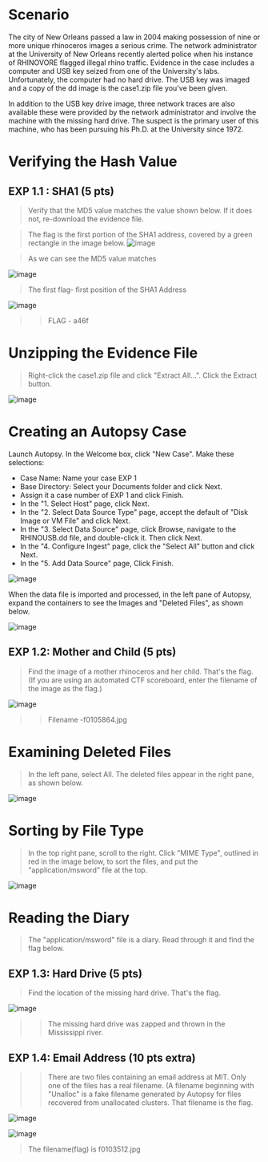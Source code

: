 # Scenario

The city of New Orleans passed a law in 2004 making possession of nine or more unique rhinoceros images a serious crime. The network administrator at the University of New Orleans recently alerted police when his instance of RHINOVORE flagged illegal rhino traffic. Evidence in the case includes a computer and USB key seized from one of the University's labs. Unfortunately, the computer had no hard drive. The USB key was imaged and a copy of the dd image is the case1.zip file you've been given.

In addition to the USB key drive image, three network traces are also available these were provided by the network administrator and involve the machine with the missing hard drive. The suspect is the primary user of this machine, who has been pursuing his Ph.D. at the University since 1972.

# Verifying the Hash Value
## EXP 1.1 : SHA1 (5 pts)
> Verify that the MD5 value matches the value shown below. If it does not, re-download the evidence file.

> The flag is the first portion of the SHA1 address, covered by a green rectangle in the image below.
![image](https://github.com/udayk01/Cyber-Forensics/assets/52235763/e853cebe-229f-4661-b097-c405dab12e65)

> As we can see the MD5 value matches 

![image](https://github.com/udayk01/Cyber-Forensics/assets/52235763/7e86aa80-629d-4d95-a3e7-12e019fde663)

>The first flag- first position of the SHA1 Address

![image](https://github.com/udayk01/Cyber-Forensics/assets/52235763/36036e69-eaa8-44bd-a081-fd8f0662197a)

>> FLAG - a46f

# Unzipping the Evidence File
> Right-click the case1.zip file and click "Extract All...". Click the Extract button.

![image](https://github.com/udayk01/Cyber-Forensics/assets/52235763/b88341d7-bb0c-4382-a019-4e48d17fa5d0)

# Creating an Autopsy Case
Launch Autopsy. In the Welcome box, click "New Case".
Make these selections:
* Case Name: Name your case EXP 1
* Base Directory: Select your Documents folder and click Next.
* Assign it a case number of EXP 1 and click Finish.
* In the "1. Select Host" page, click Next.
* In the "2. Select Data Source Type" page, accept the default of "Disk Image or VM File" and click Next.
* In the "3. Select Data Source" page, click Browse, navigate to the RHINOUSB.dd file, and double-click it. Then click Next.
* In the "4. Configure Ingest" page, click the "Select All" button and click Next.
* In the "5. Add Data Source" page, Click Finish.

![image](https://github.com/udayk01/Cyber-Forensics/assets/52235763/d308f0e3-f9e7-4e7a-a069-b19ac6037d35)

When the data file is imported and processed, in the left pane of Autopsy, expand the containers to see the Images and "Deleted Files", as shown below.

![image](https://github.com/udayk01/Cyber-Forensics/assets/52235763/ccae7544-1e3c-445c-b930-ff4523db4047)

## EXP 1.2: Mother and Child (5 pts)
> Find the image of a mother rhinoceros and her child. That's the flag.
(If you are using an automated CTF scoreboard, enter the filename of the image as the flag.)

![image](https://github.com/udayk01/Cyber-Forensics/assets/52235763/fa3ebc42-82ac-439b-ae9d-8f3b01891cc9)

>> Filename -f0105864.jpg

# Examining Deleted Files

> In the left pane, select All. The deleted files appear in the right pane, as shown below.

![image](https://github.com/udayk01/Cyber-Forensics/assets/52235763/39b545a0-9247-42e1-a568-cee716dc9472)

# Sorting by File Type

> In the top right pane, scroll to the right. Click "MIME Type", outlined in red in the image below, to sort the files, and put the "application/msword" file at the top.

![image](https://github.com/udayk01/Cyber-Forensics/assets/52235763/184e5ea8-0178-4149-be90-70089e96ec28)

# Reading the Diary

> The "application/msword" file is a diary. Read through it and find the flag below.

## EXP 1.3: Hard Drive (5 pts)
> Find the location of the missing hard drive. That's the flag.

![image](https://github.com/udayk01/Cyber-Forensics/assets/52235763/a05a1439-4953-407d-a7d6-192008fea752)

>> The missing hard drive was zapped and thrown in the Mississippi river.

## EXP 1.4: Email Address (10 pts extra)

>> There are two files containing an email address at MIT. Only one of the files has a real filename. (A filename beginning with "Unalloc" is a fake filename generated by Autopsy for files recovered from unallocated clusters. That filename is the flag.

![image](https://github.com/udayk01/Cyber-Forensics/assets/52235763/ad6f79ce-8548-4f91-bdca-a75fadb0f6bb)

![image](https://github.com/udayk01/Cyber-Forensics/assets/52235763/0e8dcc11-d57f-4a9b-aff3-f443258fa5ea)

> The filename(flag) is f0103512.jpg







